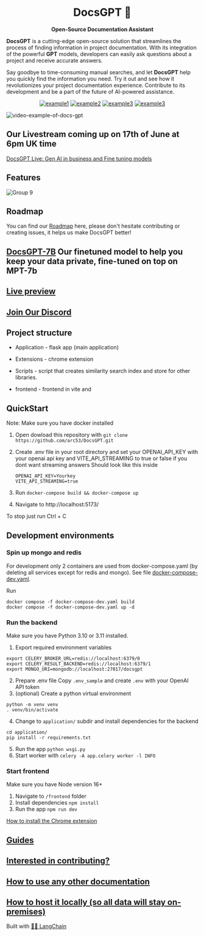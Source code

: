 <h1 align="center">
  DocsGPT  🦖
</h1>

<p align="center">
  <strong>Open-Source Documentation Assistant</strong>
</p>

<p align="left">
  <strong>DocsGPT</strong> is a cutting-edge open-source solution that streamlines the process of finding information in project documentation. With its integration of the powerful <strong>GPT</strong> models, developers can easily ask questions about a project and receive accurate answers.
  
Say goodbye to time-consuming manual searches, and let <strong>DocsGPT</strong> help you quickly find the information you need. Try it out and see how it revolutionizes your project documentation experience. Contribute to its development and be a part of the future of AI-powered assistance.
</p>

<div align="center">
  
  <a href="https://discord.gg/n5BX8dh8rU">![example1](https://img.shields.io/github/stars/arc53/docsgpt?style=social)</a>
  <a href="https://discord.gg/n5BX8dh8rU">![example2](https://img.shields.io/github/forks/arc53/docsgpt?style=social)</a>
  <a href="https://discord.gg/n5BX8dh8rU">![example3](https://img.shields.io/github/license/arc53/docsgpt)</a>
  <a href="https://discord.gg/n5BX8dh8rU">![example3](https://img.shields.io/discord/1070046503302877216)</a>
  
</div>

![video-example-of-docs-gpt](https://d3dg1063dc54p9.cloudfront.net/videos/demov3.gif)


## Our Livestream coming up on 17th of June at 6pm UK time
[DocsGPT Live: Gen AI in business and Fine tuning models](https://discord.gg/pbCTxb8z?event=1117425466681335808)


## Features

![Group 9](https://user-images.githubusercontent.com/17906039/220427472-2644cff4-7666-46a5-819f-fc4a521f63c7.png)



## Roadmap

You can find our [Roadmap](https://github.com/orgs/arc53/projects/2) here, please don't hesitate contributing or creating issues, it helps us make DocsGPT better!

## [DocsGPT-7B](https://huggingface.co/Arc53/DocsGPT-7B) Our finetuned model to help you keep your data private, fine-tuned on top on MPT-7b

## [Live preview](https://docsgpt.arc53.com/)

## [Join Our Discord](https://discord.gg/n5BX8dh8rU)


## Project structure
- Application - flask app (main application)

- Extensions - chrome extension

- Scripts - script that creates similarity search index and store for other libraries. 

- frontend - frontend in vite and

## QuickStart

Note: Make sure you have docker installed

1. Open dowload this repository with `git clone https://github.com/arc53/DocsGPT.git`
2. Create .env file in your root directory and set your OPENAI_API_KEY with your openai api key and  VITE_API_STREAMING to true or false if you dont want streaming answers
   Should look like this inside
   
   ```
   OPENAI_API_KEY=Yourkey
   VITE_API_STREAMING=true
   ```
3. Run `docker-compose build && docker-compose up`
4. Navigate to http://localhost:5173/

To stop just run Ctrl + C

## Development environments

### Spin up mongo and redis
For development only 2 containers are used from docker-compose.yaml (by deleting all services except for redis and mongo). 
See file [docker-compose-dev.yaml](./docker-compose-dev.yaml).

Run
```
docker compose -f docker-compose-dev.yaml build
docker compose -f docker-compose-dev.yaml up -d
```

### Run the backend

Make sure you have Python 3.10 or 3.11 installed.

1. Export required environment variables
```commandline
export CELERY_BROKER_URL=redis://localhost:6379/0   
export CELERY_RESULT_BACKEND=redis://localhost:6379/1
export MONGO_URI=mongodb://localhost:27017/docsgpt
```
2. Prepare .env file
Copy `.env_sample` and create `.env` with your OpenAI API token
3. (optional) Create a python virtual environment
```commandline
python -m venv venv
. venv/bin/activate
```
4. Change to `application/` subdir and install dependencies for the backend
```commandline
cd application/ 
pip install -r requirements.txt
```
5. Run the app `python wsgi.py`
6. Start worker with `celery -A app.celery worker -l INFO`

### Start frontend 
Make sure you have Node version 16+

1. Navigate to `/frontend` folder
2. Install dependencies
`npm install`
3. Run the app 
`npm run dev`


[How to install the Chrome extension](https://github.com/arc53/docsgpt/wiki#launch-chrome-extension)


## [Guides](https://github.com/arc53/docsgpt/wiki)

## [Interested in contributing?](https://github.com/arc53/DocsGPT/blob/main/CONTRIBUTING.md)

## [How to use any other documentation](https://github.com/arc53/docsgpt/wiki/How-to-train-on-other-documentation)

## [How to host it locally (so all data will stay on-premises)](https://github.com/arc53/DocsGPT/wiki/How-to-use-different-LLM's#hosting-everything-locally)

Built with [🦜️🔗 LangChain](https://github.com/hwchase17/langchain)

